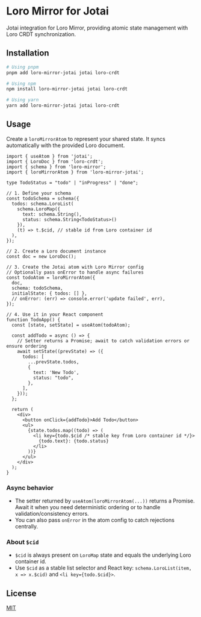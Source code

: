 # Loro Mirror for Jotai

Jotai integration for Loro Mirror, providing atomic state management with Loro CRDT synchronization. 

## Installation

```bash
# Using pnpm
pnpm add loro-mirror-jotai jotai loro-crdt

# Using npm
npm install loro-mirror-jotai jotai loro-crdt

# Using yarn
yarn add loro-mirror-jotai jotai loro-crdt
```

## Usage

Create a `loroMirrorAtom` to represent your shared state. It syncs automatically with the provided Loro document.

```tsx
import { useAtom } from 'jotai';
import { LoroDoc } from 'loro-crdt';
import { schema } from 'loro-mirror';
import { loroMirrorAtom } from 'loro-mirror-jotai';

type TodoStatus = "todo" | "inProgress" | "done";

// 1. Define your schema
const todoSchema = schema({
  todos: schema.LoroList(
    schema.LoroMap({
      text: schema.String(),
      status: schema.String<TodoStatus>()
    }),
    (t) => t.$cid, // stable id from Loro container id
  ),
});

// 2. Create a Loro document instance
const doc = new LoroDoc();

// 3. Create the Jotai atom with Loro Mirror config
// Optionally pass onError to handle async failures
const todoAtom = loroMirrorAtom({
  doc,
  schema: todoSchema,
  initialState: { todos: [] },
  // onError: (err) => console.error('update failed', err),
});

// 4. Use it in your React component
function TodoApp() {
  const [state, setState] = useAtom(todoAtom);

  const addTodo = async () => {
    // Setter returns a Promise; await to catch validation errors or ensure ordering
    await setState((prevState) => ({
      todos: [
        ...prevState.todos,
        {
          text: 'New Todo',
          status: "todo",
        },
      ],
    }));
  };

  return (
    <div>
      <button onClick={addTodo}>Add Todo</button>
      <ul>
        {state.todos.map((todo) => (
          <li key={todo.$cid /* stable key from Loro container id */}>
            {todo.text}: {todo.status}
          </li>
        ))}
      </ul>
    </div>
  );
}
```

### Async behavior

- The setter returned by `useAtom(loroMirrorAtom(...))` returns a Promise. Await it when you need deterministic ordering or to handle validation/consistency errors.
- You can also pass `onError` in the atom config to catch rejections centrally.

### About `$cid`

- `$cid` is always present on `LoroMap` state and equals the underlying Loro container id.
- Use `$cid` as a stable list selector and React key: `schema.LoroList(item, x => x.$cid)` and `<li key={todo.$cid}>`.

## License

[MIT](./LICENSE)
